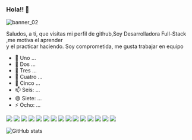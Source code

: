### Hola!! 👋
![banner_02](https://github.com/E-Vivanco/e-vivanco/assets/111080652/46053686-08bc-4300-bc87-10913c1ff6c9)


<!--
**E-Vivanco/e-vivanco** is a ✨ _special_ ✨ repository because its `README.md` (this file) appears on your GitHub profile.
-->
Saludos, a ti, que visitas mi perfil de github,Soy Desarrolladora Full-Stack ,me motiva el aprender<br> y el practicar haciendo.
Soy comprometida, me gusta trabajar en equipo

- 🔭 Uno ...
- 🌱 Dos ...
- 👯 Tres ...
- 🤔 Cuatro ...
- 💬 Cinco ...
- 📫 Seis: ...
- 😄 Siete: ...
- ⚡ Ocho: ...
<div>
<img src = "https://img.shields.io/badge/-HTML5-E34F26?style=flat&logo=html5&logoColor=white"> 
<img src = "https://img.shields.io/badge/-CSS3-1572B6?style=flat&logo=css3&logoColor=white">
<img src="https://img.shields.io/badge/-Bootstrap-563D7C?style=flat&logo=bootstrap&logoColor=white">
<img src="https://img.shields.io/badge/-JavaScript-eed718?style=flat&logo=javascript&logoColor=ffffff">
<img src="https://img.shields.io/badge/-React-000000?style=flat&logo=react&logoColor=00c8ff">
<img src="https://img.shields.io/badge/-MySQL-F29111?style=flat&logo=mysql&logoColor=FFFFFF">
<img src="https://img.shields.io/badge/-Express.js-787878?style=flat">
<img src="https://img.shields.io/badge/-Node.js-3C873A?style=flat&logo=Node.js&logoColor=white">
<img src="https://img.shields.io/badge/-Firebase-FFA611?style=flat&logo=firebase&logoColor=FFFFFF">
<img src="http://img.shields.io/badge/-Git-F1502F?style=flat&logo=git&logoColor=FFFFFF">
<img src="https://img.shields.io/badge/-Linkedin-black?style=flat&logo=linkedin&logoColor=white"> 
<img src="http://img.shields.io/badge/-Github-000000?style=flat&logo=github&logoColor=FFFFFF">
<img src="http://img.shields.io/badge/-VS%20Code-007ACC?style=flat&logo=visual%20studio%20code&logoColor=white">
<img src="http://img.shields.io/badge/-Vercel-black?style=flat&logo=vercel&logoColor=white">
<img src="https://img.shields.io/badge/-Python-black?style=flat&logo=python&logoColor=white"> 
</div>

![GitHub stats](https://github-readme-stats.vercel.app/api?username=e-vivanco&show_icons=true&hide_border=true&theme=dracula)


